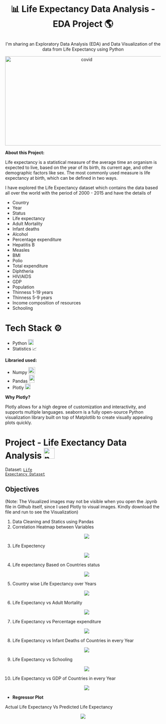 # <p align="center"> 📊 Life Expectancy Data Analysis - EDA Project 🌎</p>

<p align="center">I'm sharing an Exploratory Data Analysis (EDA) and Data Visualization of the data from Life Expectancy using Python</p>

<p align="center"><img src="https://img.freepik.com/premium-vector/colored-world-map-political-maps-colourful-world-countries-country-names-illustration_102902-1693.jpg?w=2000" alt="covid" width="512" height="288"/></p>

<b>About this Project:</b>

Life expectancy is a statistical measure of the average time an organism is expected to live, based on the year of its birth, its current age, and other demographic factors like sex. The most commonly used measure is life expectancy at birth, which can be defined in two ways.

I have explored the Life Expectancy dataset which contains the data based all over the world with the period of 2000 - 2015 and have the details of

- Country
- Year
- Status
- Life expectancy
- Adult Mortality
- Infant deaths
- Alcohol
- Percentage expenditure
- Hepatitis B
- Measles
- BMI
- Polio
- Total expenditure
- Diphtheria
- HIV/AIDS
- GDP
- Population
- Thinness 1-19 years
- Thinness 5-9 years
- Income composition of resources
- Schooling

# Tech Stack ⚙️

 - Python <img src="https://upload.wikimedia.org/wikipedia/commons/thumb/c/c3/Python-logo-notext.svg/2048px-Python-logo-notext.svg.png" alt="Python" width="18" height="18"/>
 - Statistics 📈
 
 <b>Libraried used:</b>
  - Numpy <img src="https://codebykelvin.com/learning/python/data-science/numpy-series/cover-numpy.png" alt="numpy" width="22" height="22"/>
  - Pandas <img src="https://upload.wikimedia.org/wikipedia/commons/thumb/2/22/Pandas_mark.svg/1200px-Pandas_mark.svg.png" alt="pandas" width="18" height="25"/>
  - Plotly <img src="https://res.cloudinary.com/crunchbase-production/image/upload/c_lpad,h_256,w_256,f_auto,q_auto:eco,dpr_1/wgshctk7kjdxl6omgwra" alt="plotly" width="18" height="18"/>

<b>Why Plotly?</b>

Plotly allows for a high degree of customization and interactivity, and supports multiple languages. seaborn is a fully open-source Python visualization library built on top of Matplotlib to create visually appealing plots quickly.

# Project - Life Exectancy Data Analysis <img src="https://cdn-icons-png.flaticon.com/512/138/138339.png" alt="numpy" width="35" height="35"/>

Dataset: <code>[Life Expectancy Dataset](https://github.com/Azhar23S/Life_Expectancy_Data_Analysis-EDA_Project/blob/main/Life%20Expectancy%20Data.csv)</code>

<h2><b>Objectives</b></h2>

(Note: The Visualized images may not be visible when you open the .ipynb file in Github itself, since I used Plotly to visual images. Kindly download the file and run to see the Visualization)

1. Data Cleaning and Statics using Pandas
2. Correlation Heatmap between Variables <p align="center"><img src="https://github.com/Azhar23S/Life_Expectancy_Data_Analysis-EDA_Project/blob/main/Correlation%20Heatmap.png"/></p>
3. Life Expectency <p align="center"><img src="https://github.com/Azhar23S/Life_Expectancy_Data_Analysis-EDA_Project/blob/main/Life%20Expectancy.png"/></p>
4. Life expectancy Based on Countries status <p align="center"><img src="https://github.com/Azhar23S/Life_Expectancy_Data_Analysis-EDA_Project/blob/main/Life%20Expectancy%20based%20on%20Country%20Status.png"/></p>
5. Country wise Life Expectancy over Years <p align="center"><img src="https://github.com/Azhar23S/Airbnb_Data_Analysis-EDA_Project/blob/main/Distribution%20Of%20Categorical%20Variable%20with%20Neighbourhood%20and%20Room%20Type.png"/></p>
6. Life Expectancy vs Adult Mortality <p align="center"><img src="https://github.com/Azhar23S/Life_Expectancy_Data_Analysis-EDA_Project/blob/main/Life%20Expectancy%20vs%20Adult%20Mortality.png"/></p>
7. Life Expectancy vs Percentage expenditure <p align="center"><img src="https://github.com/Azhar23S/Life_Expectancy_Data_Analysis-EDA_Project/blob/main/Life%20Expectancy%20vs%20Percentage%20Expenditure.png"/></p>
8. Life Expectancy vs Infant Deaths of Countries in every Year <p align="center"><img src="https://github.com/Azhar23S/Life_Expectancy_Data_Analysis-EDA_Project/blob/main/Life%20Expectancy%20vs%20Infant%20Deaths.png"/></p>
9. Life Expectancy vs Schooling <p align="center"><img src="https://github.com/Azhar23S/Life_Expectancy_Data_Analysis-EDA_Project/blob/main/Life%20Expectancy%20vs%20%20Schooling.png"/></p>
10. Life Expectancy vs GDP of Countries in every Year <p align="center"><img src="https://github.com/Azhar23S/Life_Expectancy_Data_Analysis-EDA_Project/blob/main/Life%20Expectancy%20vs%20GDP%20of%20Countries%20in%20every%20Year.png"/></p>

- <b>Regressor Plot</b>

Actual Life Expectancy  Vs  Predicted Life Expectancy <p align="center"><img src="https://github.com/Azhar23S/Life_Expectancy_Data_Analysis-EDA_Project/blob/main/Regression%20Plot.png"/></p>
